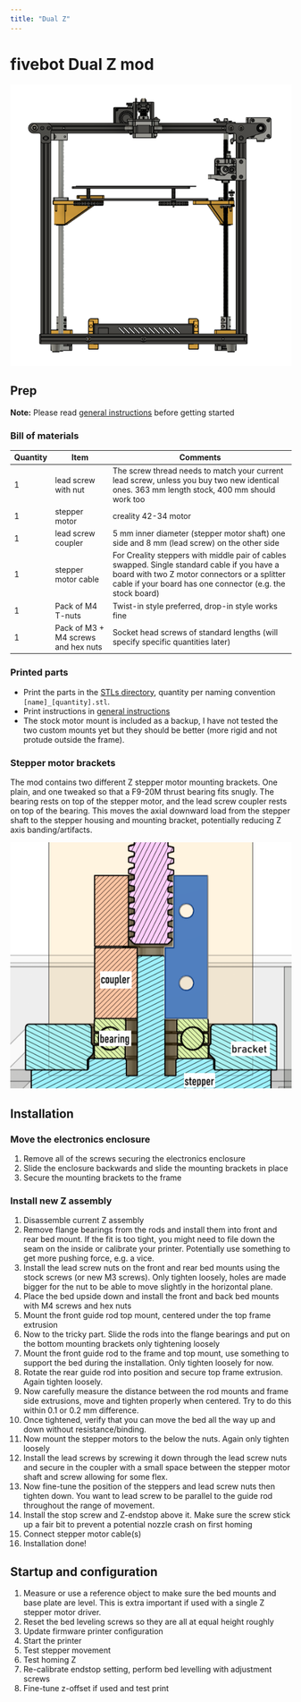 ```yaml
---
title: "Dual Z"
---
```


# fivebot Dual Z mod

![overview](assets/images/dual-z/overview.png)


## Prep

**Note:** Please read [general instructions](index.html#general-instructions) before getting started

### Bill of materials

|Quantity|Item|Comments|
|-|-|-|
|1|lead screw with nut|The screw thread needs to match your current lead screw, unless you buy two new identical ones. 363 mm length stock, 400 mm should work too|
|1|stepper motor|creality 42-34 motor|
|1|lead screw coupler| 5 mm inner diameter (stepper motor shaft) one side and 8 mm (lead screw) on the other side|
|1|stepper motor cable| For Creality steppers with middle pair of cables swapped. Single standard cable if you have a board with two Z motor connectors or a splitter cable if your board has one connector (e.g. the stock board)|
|1|Pack of M4 T-nuts| Twist-in style preferred, drop-in style works fine|
|1|Pack of M3 + M4 screws and hex nuts| Socket head screws of standard lengths (will specify specific quantities later)|

### Printed parts
* Print the parts in the [STLs directory](https://github.com/fivebot-printer/fivebot/tree/main/dual-z/STLs), quantity per naming convention `[name]_[quantity].stl`.
* Print instructions in [general instructions](index.html#general-instructions)
* The stock motor mount is included as a backup, I have not tested the two custom mounts yet but they should be better (more rigid and not protude outside the frame).

### Stepper motor brackets
The mod contains two different Z stepper motor mounting brackets. One plain, and one tweaked so that a F9-20M thrust bearing fits snugly. The bearing rests on top of the stepper motor, and the lead screw coupler rests on top of the bearing. This moves the axial downward load from the stepper shaft to the stepper housing and mounting bracket, potentially reducing Z axis banding/artifacts.

![overview](assets/images/dual-z/thrust-bearing-bracket.png)

## Installation

### Move the electronics enclosure
1. Remove all of the screws securing the electronics enclosure
2. Slide the enclosure backwards and slide the mounting brackets in place
3. Secure the mounting brackets to the frame

### Install new Z assembly
1. Disassemble current Z assembly
1. Remove flange bearings from the rods and install them into front and rear bed mount. If the fit is too tight, you might need to file down the seam on the inside or calibrate your printer. Potentially use something to get more pushing force, e.g. a vice.
1. Install the lead screw nuts on the front and rear bed mounts using the stock screws (or new M3 screws). Only tighten loosely, holes are made bigger for the nut to be able to move slightly in the horizontal plane.
1. Place the bed upside down and install the front and back bed mounts with M4 screws and hex nuts
1. Mount the front guide rod top mount, centered under the top frame extrusion
1. Now to the tricky part. Slide the rods into the flange bearings and put on the bottom mounting brackets only tightening loosely
1. Mount the front guide rod to the frame and top mount, use something to support the bed during the installation. Only tighten loosely for now.
1. Rotate the rear guide rod into position and secure top frame extrusion. Again tighten loosely.
1. Now carefully measure the distance between the rod mounts and frame side extrusions, move and tighten properly when centered. Try to do this within 0.1 or 0.2 mm difference.
1. Once tightened, verify that you can move the bed all the way up and down without resistance/binding.
1. Now mount the stepper motors to the below the nuts. Again only tighten loosely
1. Install the lead screws by screwing it down through the lead screw nuts and secure in the coupler with a small space between the stepper motor shaft and screw allowing for some flex.
1. Now fine-tune the position of the steppers and lead screw nuts then tighten down. You want to lead screw to be parallel to the guide rod throughout the range of movement.
1. Install the stop screw and Z-endstop above it. Make sure the screw stick up a fair bit to prevent a potential nozzle crash on first homing
2. Connect stepper motor cable(s)
1. Installation done!

## Startup and configuration
1. Measure or use a reference object to make sure the bed mounts and base plate are level. This is extra important if used with a single Z stepper motor driver.
1. Reset the bed leveling screws so they are all at equal height roughly
1. Update firmware printer configuration
1. Start the printer
1. Test stepper movement
1. Test homing Z
1. Re-calibrate endstop setting, perform bed levelling with adjustment screws
2. Fine-tune z-offset if used and test print

